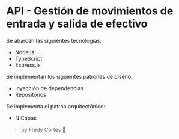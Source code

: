 # API - Gestión de movimientos de entrada y salida de efectivo

Se abarcan las siguientes tecnologías:

* Node.js
* TypeScript
* Express.js

Se implementan los siguientes patrones de diseño:

* Inyección de dependencias
* Repositorios

Se implementa el patrón arquitectónico:

* N Capas

> by Fredy Cortés :metal: